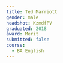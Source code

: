 ```yaml
---
title: Ted Marriott
gender: male
headshot: KzmdfPV
graduated: 2018
award: Merit
submitted: false
course: 
  - BA English
---
```


